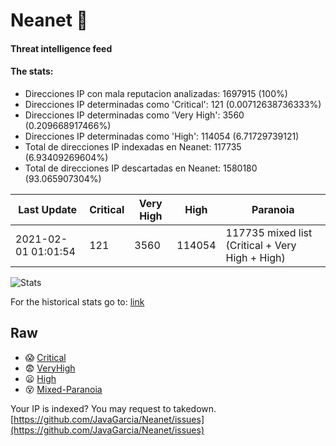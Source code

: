 # Neanet :hocho:
#### Threat intelligence feed
#### The stats:

- Direcciones IP con mala reputacion analizadas: 1697915 (100%)
- Direcciones IP determinadas como 'Critical':  121 (0.00712638736333%)
- Direcciones IP determinadas como 'Very High':  3560 (0.209668917466%)
- Direcciones IP determinadas como 'High':  114054 (6.71729739121)
- Total de direcciones IP indexadas en Neanet:  117735 (6.93409269604%)
- Total de direcciones IP descartadas en Neanet:  1580180 (93.065907304%)

| Last Update | Critical | Very High | High | Paranoia |
| --- | --- | --- | --- | --- |
| 2021-02-01 01:01:54 | 121 | 3560 | 114054 | 117735 mixed list (Critical + Very High + High)|

![Stats](https://docs.google.com/spreadsheets/d/e/2PACX-1vSnaNMIXVabIpDJjufMlzH7poXnshF3mgd8Is1g9ytUEzVsP5my4Trn8f-xkoLLQ38xpL3HtmUexLo6/pubchart?oid=501124687&format=image)

For the historical stats go to: [link](/stats.csv)
## Raw
- :scream: [Critical](https://raw.githubusercontent.com/JavaGarcia/Neanet/master/blacklists/neanet_critical.txt)
- :fearful: [VeryHigh](https://raw.githubusercontent.com/JavaGarcia/Neanet/master/blacklists/neanet_veryHigh.txtt)
- :frowning: [High](https://raw.githubusercontent.com/JavaGarcia/Neanet/master/blacklists/neanet_high.txt)
- :dizzy_face: [Mixed-Paranoia](https://raw.githubusercontent.com/JavaGarcia/Neanet/master/blacklists/neanet_all.txt)


Your IP is indexed? You may request to takedown. [https://github.com/JavaGarcia/Neanet/issues](https://github.com/JavaGarcia/Neanet/issues)































































































































































































































































































































































































































































































































































































































































































































































































































































































































































































































































































































































































































































































































































































































































































































































































































































































































































































































































































































































































































































































































































































































































































































































































































































































































































































































































































































































































































































































































































































































































































































































































































































































































































































































































































































































































































































































































































































































































































































































































































